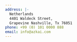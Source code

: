 ```yaml
---
address: |-
  Netherlands
  4401 Waldeck Street,
  Grapevine Nashville, Tx 76051
phone: +99 (0) 101 0000 888
email: info@azkai.com
---
```

